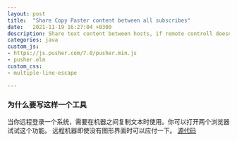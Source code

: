 ```yaml
---
layout: post
title:  "Share Copy Paster content between all subscribes"
date:   2021-11-19 16:27:04 +0300
description: Share text content between hosts, if remote controll doesn't have copy paster support.
categories: java
custom_js:
- https://js.pusher.com/7.0/pusher.min.js
- pusher.elm
custom_css:
- multiple-line-escape

---
```



<div id="myapp"><div id="elmapp"></div></div>
<script>
    console.log("hash: " + window.location.hash);
    var app_host = "https://cpsyc.resp.me";
    var app = Elm.Pusher.init({
      node: document.getElementById('elmapp'),
      flags: { 
        cpsyc_url: app_host,
        channel_name: window.location.hash 
       }
    });

    app.ports.subscribeToPusher.subscribe(function (channel_name) {
      window.location.hash = '#' + channel_name;
      console.log("about to subscribe to " + channel_name);
      var pusher = new Pusher('83301c9b5a9e5ad71ee6', {
        cluster: 'eu',
        authEndpoint: app_host + "/channel/auth",
        authTransport: "ajax"
      });

      var socketId = null;
      pusher.connection.bind("connected", () => {
        socketId = pusher.connection.socket_id;
        console.log("got socket_id " + socketId);
        app.ports.socketIdAcquired.send(socketId);

        var en = 'private-' + channel_name;
        var channel = pusher.subscribe(en);

        // channel.bind("pusher:subscribe", function(data) {
        //   console.log("subscribe success: " + JSON.stringify(data));
        // });

        channel.bind("pusher:subscription_succeeded", function(data) {
          console.log("subscribe success: " + JSON.stringify(data));
        });

        channel.bind("contentUpdated", function (data) {
          // Method to be dispatched on trigger.
          // receive contentUpdated: {"socket_id":"133991.35181545","content":"123"}
          console.log("receive contentUpdated: " + JSON.stringify(data));
          app.ports.remoteContentUpdated.send(data);
        });

      });
    });


    if (app.ports && app.ports.askForConfirmation) {
      app.ports.askForConfirmation.subscribe(function () {
        app.ports.confirmations.send(window.confirm())
      });
    }
  </script>

### 为什么要写这样一个工具

当你远程登录一个系统，需要在机器之间复制文本时使用。你可以打开两个浏览器试试这个功能。 远程机器即使没有图形界面时可以应付一下。
[源代码](https://github.com/jianglibo/elm-mini-util)

<!-- ```bash
curl https://resp.me/channel/query?channel_name=968133317
```

```bash
curl 'https://resp.me/channel/post' -H 'Content-Type: application/json' \
  --data-raw '{"content":"dcc","socket_id":"133963.35875703","id":"483-804-225"}'
``` -->